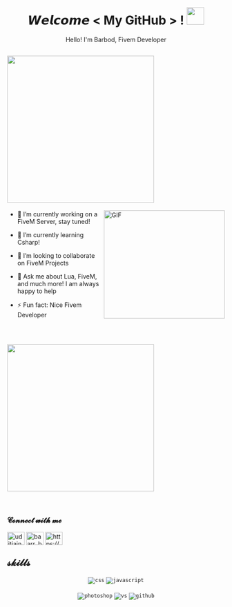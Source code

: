 <!--- Header --->   
<h1 align="center">
  𝙒𝙚𝙡𝙘𝙤𝙢𝙚 &lt; My GitHub &gt; !
  <a target="_blank">
    <img src="https://github.com/JayantGoel001/JayantGoel001/blob/master/GIF/Handshake.gif" width="40px" />
  </a>
</h1>
      
<p align='center'>Hello! I'm Barbod, Fivem Developer</p>


<!--- About You --->   
<h2> <img src="https://github.com/trinib/trinib/blob/main/.images/marquee.svg" width="340px" style="max-width:100%;"></h2>

<a target="_blank">
   <img align="right" height="250" width= "280px" alt="GIF" src="https://cdn.discordapp.com/attachments/909263335193727006/995820049619222538/istockphoto-923733420-612x612-removebg-preview.png" />
</a>


- 🔭 I’m currently working on a FiveM Server, stay tuned!
  
- 🌱 I’m currently learning Csharp!
  
- 👯 I’m looking to collaborate on FiveM Projects
  
- 💬 Ask me about Lua, FiveM, and much more! I am always happy to help
  
- ⚡ Fun fact: Nice Fivem Developer

<br/>

<h2> <img src="https://github.com/trinib/trinib/blob/main/.images/marquee2.svg" width="340px" style="max-width:100%;"></h2>  
<br/>

<h3 align="left">𝓒𝓸𝓷𝓷𝓮𝓬𝓽 𝔀𝓲𝓽𝓱 𝓶𝓮</h3>
<p align="left">
<a href="https://twitter.com/Ubadbooy" target="blank"><img align="center" src="https://cdn.jsdelivr.net/npm/simple-icons@3.0.1/icons/twitter.svg" alt="uditjain_100" height="30" width="40" /></a>
<a href="https://instagram.com/baarr_bood" target="blank"><img align="center" src="https://cdn.jsdelivr.net/npm/simple-icons@3.0.1/icons/instagram.svg" alt="baarr_bood" height="30" width="40" /></a>
<a href="https://discord.gg/KUgBxwFufS" target="blank"><img align="center" src="https://cdn.jsdelivr.net/npm/simple-icons@3.0.1/icons/discord.svg" alt="https://discord.gg/KUgBxwFufS" height="30" width="40" /></a>

</p>
 <!--- Skills --->        
<h2> 𝓼𝓴𝓲𝓵𝓵𝓼 </h2>
<div align="center">
<code><img src="https://img.shields.io/badge/css-1572B6.svg?style=for-the-badge&logo=css3&logoColor=white" alt="css"></code>
<code><img src="https://img.shields.io/badge/javascript-%23323330.svg?style=for-the-badge&logo=javascript&logoColor=%23F7DF1E" alt="javascript"></code>
<br/>
<br/>
<code><img src="https://img.shields.io/badge/Photoshop-31A8FF.svg?style=for-the-badge&logo=AdobePhotoshop&logoColor=white" alt="photoshop"></code>
<code><img src="https://img.shields.io/badge/vscode-007ACC.svg?style=for-the-badge&logo=visualstudiocode&logoColor=white" alt="vs"></code>
<code><img src="https://img.shields.io/badge/github-%23121011.svg?style=for-the-badge&logo=github&logoColor=white" alt="github"></code>
</div>
